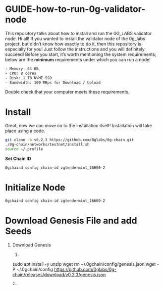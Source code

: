 # GUIDE-how-to-run-0g-validator-node
This repository talks about how to install and run the 0G_LABS validator node.
Hi all! If you wanted to install the validator node of the 0g_labs project, but didn’t know how exactly to do it, then this repository is especially for you! Just follow the instructions and you will definitely succeed!
Before you start, it’s worth mentioning the system requirements; below are the **minimum** requirements under which you can run a node!

```bash
- Memory: 64 GB
- CPU: 8 cores
- Disk: 1 TB NVME SSD
- Bandwidth: 100 MBps for Download / Upload
```

Double check that your computer meets these requirements.

# Install
Great, now we can move on to the installation itself! Installation will take place using a code.

```bash
git clone -b v0.2.3 https://github.com/0glabs/0g-chain.git
./0g-chain/networks/testnet/install.sh
source ~/.profile
```

**Set Chain ID**
```bash
0gchaind config chain-id zgtendermint_16600-2
```

# Initialize Node
```bash
0gchaind config chain-id zgtendermint_16600-2
```

# Download Genesis File and add Seeds
1. Download Genesis
     1. ```bash
     sudo apt install -y unzip wget
     rm ~/.0gchain/config/genesis.json
     wget -P ~/.0gchain/config https://github.com/0glabs/0g-chain/releases/download/v0.2.3/genesis.json
     ```
     2. 
     
